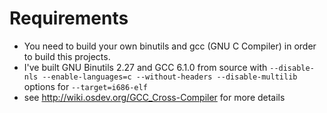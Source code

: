 # Requirements
* You need to build your own binutils and gcc (GNU C Compiler) in order to build this projects.
* I've built GNU Binutils 2.27 and GCC 6.1.0 from source with `--disable-nls --enable-languages=c --without-headers --disable-multilib` options for `--target=i686-elf`
* see http://wiki.osdev.org/GCC_Cross-Compiler for more details